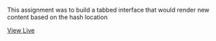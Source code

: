 This assignment was to build a tabbed interface that would render new content based on the hash location


[View Live](https://comfortable-shock.surge.sh)
